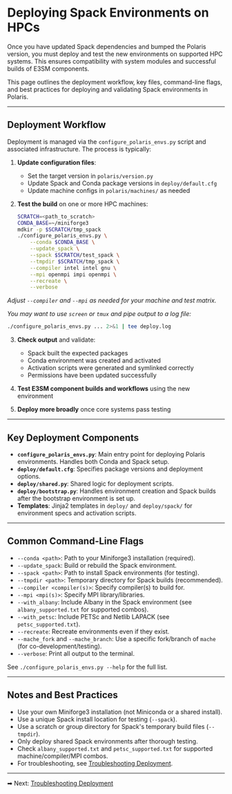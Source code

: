 # Deploying Spack Environments on HPCs

Once you have updated Spack dependencies and bumped the Polaris version, you
must deploy and test the new environments on supported HPC systems. This
ensures compatibility with system modules and successful builds of E3SM
components.

This page outlines the deployment workflow, key files, command-line flags, and
best practices for deploying and validating Spack environments in Polaris.

---

## Deployment Workflow

Deployment is managed via the `configure_polaris_envs.py` script and associated
infrastructure. The process is typically:

1. **Update configuration files**:
   - Set the target version in `polaris/version.py`
   - Update Spack and Conda package versions in `deploy/default.cfg`
   - Update machine configs in `polaris/machines/` as needed

2. **Test the build** on one or more HPC machines:

   ```bash
   SCRATCH=<path_to_scratch>
   CONDA_BASE=~/miniforge3
   mdkir -p $SCRATCH/tmp_spack
   ./configure_polaris_envs.py \
       --conda $CONDA_BASE \
       --update_spack \
       --spack $SCRATCH/test_spack \
       --tmpdir $SCRATCH/tmp_spack \
       --compiler intel intel gnu \
       --mpi openmpi impi openmpi \
       --recreate \
       --verbose
   ```

  *Adjust `--compiler` and `--mpi` as needed for your machine and test matrix.*

   *You may want to use `screen` or `tmux` and pipe output to a log file:*
   ```bash
   ./configure_polaris_envs.py ... 2>&1 | tee deploy.log
   ```

3. **Check output** and validate:
   - Spack built the expected packages
   - Conda environment was created and activated
   - Activation scripts were generated and symlinked correctly
   - Permissions have been updated successfully

4. **Test E3SM component builds and workflows** using the new environment

5. **Deploy more broadly** once core systems pass testing

---

## Key Deployment Components

- **`configure_polaris_envs.py`**: Main entry point for deploying Polaris
  environments. Handles both Conda and Spack setup.
- **`deploy/default.cfg`**: Specifies package versions and deployment options.
- **`deploy/shared.py`**: Shared logic for deployment scripts.
- **`deploy/bootstrap.py`**: Handles environment creation and Spack builds
  after the bootstrap environment is set up.
- **Templates**: Jinja2 templates in `deploy/` and `deploy/spack/` for
  environment specs and activation scripts.

---

## Common Command-Line Flags

- `--conda <path>`: Path to your Miniforge3 installation (required).
- `--update_spack`: Build or rebuild the Spack environment.
- `--spack <path>`: Path to install Spack environments (for testing).
- `--tmpdir <path>`: Temporary directory for Spack builds (recommended).
- `--compiler <compiler(s)>`: Specify compiler(s) to build for.
- `--mpi <mpi(s)>`: Specify MPI library/libraries.
- `--with_albany`: Include Albany in the Spack environment
  (see `albany_supported.txt` for supported combos).
- `--with_petsc`: Include PETSc and Netlib LAPACK (see `petsc_supported.txt`).
- `--recreate`: Recreate environments even if they exist.
- `--mache_fork` and `--mache_branch`: Use a specific fork/branch of `mache`
  (for co-development/testing).
- `--verbose`: Print all output to the terminal.

See `./configure_polaris_envs.py --help` for the full list.

---

## Notes and Best Practices

- Use your own Miniforge3 installation (not Miniconda or a shared install).
- Use a unique Spack install location for testing (`--spack`).
- Use a scratch or group directory for Spack's temporary build files
  (`--tmpdir`).
- Only deploy shared Spack environments after thorough testing.
- Check `albany_supported.txt` and `petsc_supported.txt` for supported
  machine/compiler/MPI combos.
- For troubleshooting, see [Troubleshooting Deployment](troubleshooting.md).

---

➡ Next: [Troubleshooting Deployment](troubleshooting.md)
